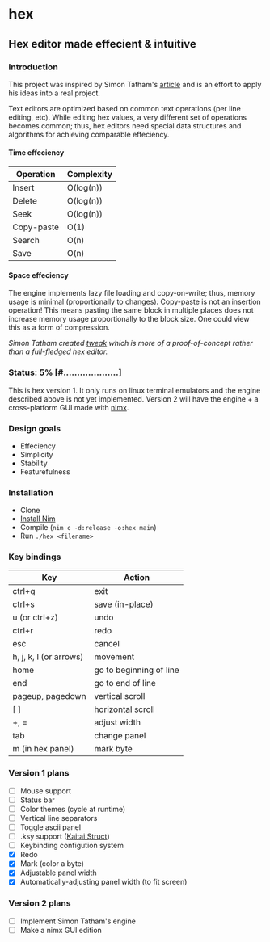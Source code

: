 # hex
## Hex editor made effecient &amp; intuitive

### Introduction
This project was inspired by Simon Tatham's [article](https://www.chiark.greenend.org.uk/~sgtatham/tweak/btree.html) and is an effort to apply his ideas into a real project.

Text editors are optimized based on common text operations (per line editing, etc). While editing hex values, a very different set of operations becomes common; thus, hex editors need special data structures and algorithms for achieving comparable effeciency.

#### Time effeciency
| Operation | Complexity |
|---------- | ---------- |
| Insert | O(log(n)) |
| Delete | O(log(n)) |
| Seek | O(log(n)) |
| Copy-paste | O(1) |
| Search | O(n) |
| Save | O(n) |

#### Space effeciency
The engine implements lazy file loading and copy-on-write; thus, memory usage is minimal (proportionally to changes).
Copy-paste is not an insertion operation! This means pasting the same block in multiple places does not increase memory usage proportionally to the block size. One could view this as a form of compression.

*Simon Tatham created [tweak](https://www.chiark.greenend.org.uk/~sgtatham/tweak/) which is more of a proof-of-concept rather than a full-fledged hex editor.*

### Status: 5% [#....................]
This is hex version 1. It only runs on linux terminal emulators and the engine described above is not yet implemented.
Version 2 will have the engine + a cross-platform GUI made with [nimx](https://github.com/yglukhov/nimx).

### Design goals
* Effeciency
* Simplicity
* Stability
* Featurefulness

### Installation
* Clone
* [Install Nim](https://nim-lang.org/install.html)
* Compile (`nim c -d:release -o:hex main`) 
* Run `./hex <filename>`

### Key bindings

| Key | Action |
|----------------- | ------------------------- |
| ctrl+q | exit |
| ctrl+s | save (in-place) |
| u (or ctrl+z) | undo |
| ctrl+r | redo |
| esc | cancel |
| h, j, k, l (or arrows) | movement |
| home | go to beginning of line |
| end | go to end of line |
| pageup, pagedown  | vertical scroll |
| [ ] | horizontal scroll |
| +, = | adjust width |
| tab | change panel |
| m (in hex panel) | mark byte |

### Version 1 plans
- [ ] Mouse support
- [ ] Status bar
- [ ] Color themes (cycle at runtime)
- [ ] Vertical line separators
- [ ] Toggle ascii panel
- [ ] .ksy support ([Kaitai Struct](https://kaitai.io/))
- [ ] Keybinding configution system
- [x] Redo
- [x] Mark (color a byte)
- [x] Adjustable panel width
- [x] Automatically-adjusting panel width (to fit screen)

### Version 2 plans
- [ ] Implement Simon Tatham's engine
- [ ] Make a nimx GUI edition